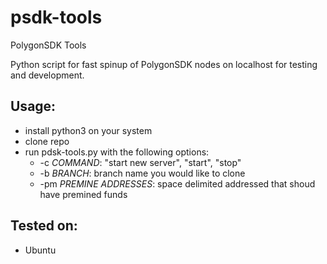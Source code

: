 # psdk-tools
PolygonSDK Tools

Python script for fast spinup of PolygonSDK nodes on localhost for testing and development.

## Usage:
- install python3 on your system
- clone repo
- run pdsk-tools.py with the following options:
  - -c *COMMAND*: "start new server", "start", "stop"
  - -b *BRANCH*: branch name you would like to clone
  - -pm *PREMINE ADDRESSES*: space delimited addressed that shoud have premined funds

## Tested on:
- Ubuntu
  